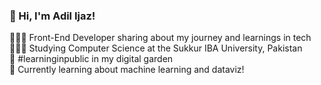 ### 👋 Hi, I'm Adil Ijaz!

👩🏻‍💻 Front-End Developer sharing about my journey and learnings in tech<br>
👩🏻‍🎓 Studying Computer Science at the Sukkur IBA University, Pakistan<br>
🌷 #learninginpublic in my digital garden<br>
💭 Currently learning about machine learning and dataviz!

